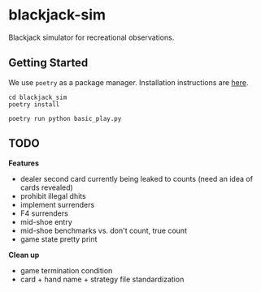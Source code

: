 # blackjack-sim

Blackjack simulator for recreational observations.

## Getting Started

We use `poetry` as a package manager. Installation instructions are [here](https://python-poetry.org/docs/#installation). 

```
cd blackjack_sim
poetry install

poetry run python basic_play.py
```

## TODO

**Features**
* dealer second card currently being leaked to counts (need an idea of cards revealed)
* prohibit illegal dhits
* implement surrenders
* F4 surrenders
* mid-shoe entry
* mid-shoe benchmarks vs. don't count, true count
* game state pretty print

**Clean up**
* game termination condition
* card + hand name + strategy file standardization 